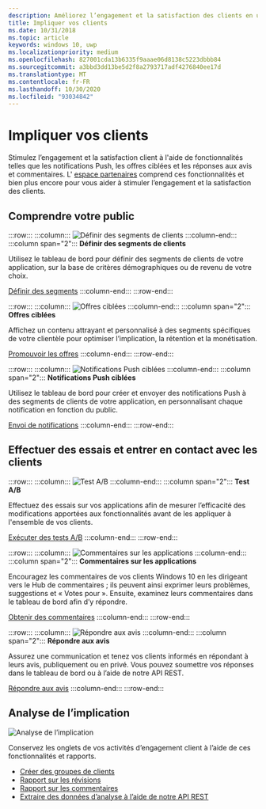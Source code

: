 ```yaml
---
description: Améliorez l’engagement et la satisfaction des clients en utilisant des fonctionnalités telles que les notifications, les offres ciblées, la réponse aux avis et les commentaires, et bien plus encore.
title: Impliquer vos clients
ms.date: 10/31/2018
ms.topic: article
keywords: windows 10, uwp
ms.localizationpriority: medium
ms.openlocfilehash: 827001cda13b6335f9aaae06d8138c5223dbbb84
ms.sourcegitcommit: a3bbd3dd13be5d2f8a2793717adf4276840ee17d
ms.translationtype: MT
ms.contentlocale: fr-FR
ms.lasthandoff: 10/30/2020
ms.locfileid: "93034842"
---
```

# <a name="engage-with-your-customers"></a>Impliquer vos clients

Stimulez l’engagement et la satisfaction client à l'aide de fonctionnalités telles que les notifications Push, les offres ciblées et les réponses aux avis et commentaires. L' [espace partenaires](https://partner.microsoft.com/dashboard) comprend ces fonctionnalités et bien plus encore pour vous aider à stimuler l’engagement et la satisfaction des clients.

## <a name="understand-your-audience"></a>Comprendre votre public

:::row:::
    :::column:::
        ![Définir des segments de clients](images/engage-pie-chart.png)
    :::column-end:::
    :::column span="2":::
**Définir des segments de clients**

Utilisez le tableau de bord pour définir des segments de clients de votre application, sur la base de critères démographiques ou de revenu de votre choix. 

[Définir des segments](create-customer-segments.md)
    :::column-end:::
:::row-end:::

:::row:::
    :::column:::
        ![Offres ciblées](images/engage-phone-truck.png)
    :::column-end:::
    :::column span="2":::
**Offres ciblées**

Affichez un contenu attrayant et personnalisé à des segments spécifiques de votre clientèle pour optimiser l’implication, la rétention et la monétisation.

[Promouvoir les offres](use-targeted-offers-to-maximize-engagement-and-conversions.md)
    :::column-end:::
:::row-end:::

:::row:::
    :::column:::
        ![Notifications Push ciblées](images/engage-push-notifications.png)
    :::column-end:::
    :::column span="2":::
**Notifications Push ciblées**

Utilisez le tableau de bord pour créer et envoyer des notifications Push à des segments de clients de votre application, en personnalisant chaque notification en fonction du public.

[Envoi de notifications](send-push-notifications-to-your-apps-customers.md)
    :::column-end:::
:::row-end:::

## <a name="run-experiments-and-connect-with-customers"></a>Effectuer des essais et entrer en contact avec les clients

:::row:::
    :::column:::
        ![Test A/B](images/engage-start-menu.png)
    :::column-end:::
    :::column span="2":::
**Test A/B**

Effectuez des essais sur vos applications afin de mesurer l’efficacité des modifications apportées aux fonctionnalités avant de les appliquer à l'ensemble de vos clients.

[Exécuter des tests A/B](../monetize/run-app-experiments-with-a-b-testing.md)
    :::column-end:::
:::row-end:::

:::row:::
    :::column:::
        ![Commentaires sur les applications](images/engage-feedback.png)
    :::column-end:::
    :::column span="2":::
**Commentaires sur les applications**

Encouragez les commentaires de vos clients Windows 10 en les dirigeant vers le Hub de commentaires ; ils peuvent ainsi exprimer leurs problèmes, suggestions et « Votes pour ». Ensuite, examinez leurs commentaires dans le tableau de bord afin d’y répondre.

[Obtenir des commentaires](respond-to-customer-feedback.md)
    :::column-end:::
:::row-end:::

:::row:::
    :::column:::
        ![Répondre aux avis](images/ads-community-campaign.png)
    :::column-end:::
    :::column span="2":::
**Répondre aux avis**

Assurez une communication et tenez vos clients informés en répondant à leurs avis, publiquement ou en privé. Vous pouvez soumettre vos réponses dans le tableau de bord ou à l’aide de notre API REST.

[Répondre aux avis](respond-to-customer-reviews.md)
    :::column-end:::
:::row-end:::

## <a name="engagement-analytics"></a>Analyse de l’implication

![Analyse de l’implication](images/engage-analytics.png)

Conservez les onglets de vos activités d’engagement client à l’aide de ces fonctionnalités et rapports.

- [Créer des groupes de clients](create-customer-groups.md)
- [Rapport sur les révisions](reviews-report.md)
- [Rapport sur les commentaires](feedback-report.md)
- [Extraire des données d’analyse à l’aide de notre API REST](../monetize/access-analytics-data-using-windows-store-services.md)
